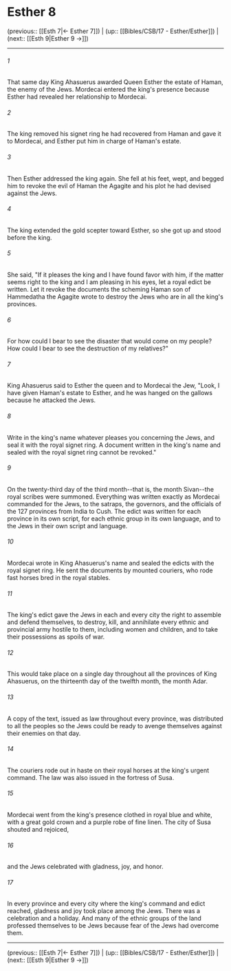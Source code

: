 # Esther 8

(previous:: [[Esth 7|← Esther 7]]) | (up:: [[Bibles/CSB/17 - Esther/Esther]]) | (next:: [[Esth 9|Esther 9 →]])

***


###### 1 
That same day King Ahasuerus awarded Queen Esther the estate of Haman, the enemy of the Jews. Mordecai entered the king's presence because Esther had revealed her relationship to Mordecai. 

###### 2 
The king removed his signet ring he had recovered from Haman and gave it to Mordecai, and Esther put him in charge of Haman's estate. 

###### 3 
Then Esther addressed the king again. She fell at his feet, wept, and begged him to revoke the evil of Haman the Agagite and his plot he had devised against the Jews. 

###### 4 
The king extended the gold scepter toward Esther, so she got up and stood before the king. 

###### 5 
She said, "If it pleases the king and I have found favor with him, if the matter seems right to the king and I am pleasing in his eyes, let a royal edict be written. Let it revoke the documents the scheming Haman son of Hammedatha the Agagite wrote to destroy the Jews who are in all the king's provinces. 

###### 6 
For how could I bear to see the disaster that would come on my people? How could I bear to see the destruction of my relatives?" 

###### 7 
King Ahasuerus said to Esther the queen and to Mordecai the Jew, "Look, I have given Haman's estate to Esther, and he was hanged on the gallows because he attacked the Jews. 

###### 8 
Write in the king's name whatever pleases you concerning the Jews, and seal it with the royal signet ring. A document written in the king's name and sealed with the royal signet ring cannot be revoked." 

###### 9 
On the twenty-third day of the third month--that is, the month Sivan--the royal scribes were summoned. Everything was written exactly as Mordecai commanded for the Jews, to the satraps, the governors, and the officials of the 127 provinces from India to Cush. The edict was written for each province in its own script, for each ethnic group in its own language, and to the Jews in their own script and language. 

###### 10 
Mordecai wrote in King Ahasuerus's name and sealed the edicts with the royal signet ring. He sent the documents by mounted couriers, who rode fast horses bred in the royal stables. 

###### 11 
The king's edict gave the Jews in each and every city the right to assemble and defend themselves, to destroy, kill, and annihilate every ethnic and provincial army hostile to them, including women and children, and to take their possessions as spoils of war. 

###### 12 
This would take place on a single day throughout all the provinces of King Ahasuerus, on the thirteenth day of the twelfth month, the month Adar. 

###### 13 
A copy of the text, issued as law throughout every province, was distributed to all the peoples so the Jews could be ready to avenge themselves against their enemies on that day. 

###### 14 
The couriers rode out in haste on their royal horses at the king's urgent command. The law was also issued in the fortress of Susa. 

###### 15 
Mordecai went from the king's presence clothed in royal blue and white, with a great gold crown and a purple robe of fine linen. The city of Susa shouted and rejoiced, 

###### 16 
and the Jews celebrated with gladness, joy, and honor. 

###### 17 
In every province and every city where the king's command and edict reached, gladness and joy took place among the Jews. There was a celebration and a holiday. And many of the ethnic groups of the land professed themselves to be Jews because fear of the Jews had overcome them.

***

(previous:: [[Esth 7|← Esther 7]]) | (up:: [[Bibles/CSB/17 - Esther/Esther]]) | (next:: [[Esth 9|Esther 9 →]])
